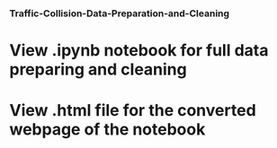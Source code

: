 ### Traffic-Collision-Data-Preparation-and-Cleaning

# View .ipynb notebook for full data preparing and cleaning

# View .html file for the converted webpage of the notebook
